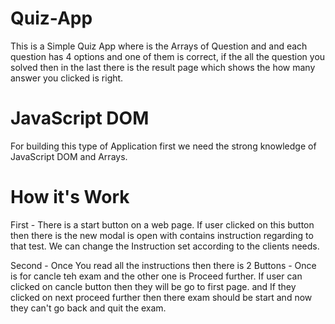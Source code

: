 # Quiz-App
This is a Simple Quiz App where is the Arrays of Question and and each question has 4 options and one of them is correct, if the all the question you solved then in the last there is the result page which shows the how many answer you clicked is right. 

# JavaScript DOM
For building this type of Application first we need the strong knowledge of JavaScript DOM and Arrays.

# How it's Work
First - There is a start button on a web page.
If user clicked on this button then there is the new modal is open with contains instruction regarding to that test.
We can change the Instruction set according to the clients needs.

Second - Once You read all the instructions then there is 2 Buttons - Once is for cancle teh exam and the other one is Proceed further.
If user can clicked on cancle button then they will be go to first page. 
and If they clicked on next proceed further then there exam should be start and now they can't go back and quit the exam.
